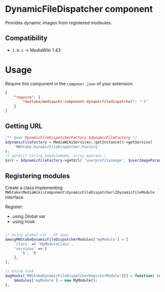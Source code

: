 # DynamicFileDispatcher component
Provides dynamic images from registered modeules.

## Compatibility
- `1.0.x` -> MediaWiki 1.43

# Usage

Require this component in the `composer.json` of your extension:

```json
{
	"require": {
		"mwstake/mediawiki-component-dynamicfiledispatcher": "~1"
	}
}
```

## Getting URL

```php
/** @var DynamicFileDispatcherFactory $dynamicFileFactory */
$dynamicFileFactory = MediaWikiServices::getInstance()->getService(
    'MWStake.DynamicFileDispatcher.Factory'
);
// getUrl( string $moduleName, array $params )
$src = $dynamicFileFactory->getUrl( 'userprofileimage', $userImageParams );
```

## Registering modules

Create a class implementing `MWStake\MediaWiki\Component\DynamicFileDispatcher\IDynamicFileModule` interface.

Register:
- using Global var
- using hook

```php

// Using global var - OF spec
$mwsgMWStakeDynamicFileDispatcherModules['myModule'] = [
    'class' => 'MyModuleClass',
    'services' => [
       'A', 'B'
    ],
];

// Using hook
$wgHooks['MWStakeDynamicFileDispatcherRegisterModule'][] = function( &$modules ) {
    $modules['myModule'] = new MyModule();
};

```



